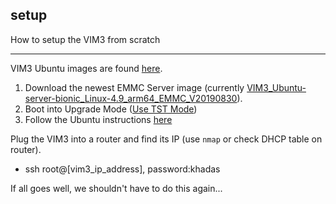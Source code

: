 ## setup

How to setup the VIM3 from scratch

---

VIM3 Ubuntu images are found [here](https://docs.khadas.com/vim3/FirmwareUbuntu.html).

1. Download the newest EMMC Server image (currently [VIM3\_Ubuntu-server-bionic\_Linux-4.9\_arm64\_EMMC\_V20190830](https://dl.khadas.com/Firmware/VIM3/Ubuntu/EMMC/VIM3_Ubuntu-server-bionic_Linux-4.9_arm64_EMMC_V20190830.7z)).
2. Boot into Upgrade Mode ([Use TST Mode](https://docs.khadas.com/vim3/HowtoBootIntoUpgradeMode.html))
3. Follow the Ubuntu instructions [here](https://docs.khadas.com/vim3/UpgradeViaUSBCable.html)

Plug the VIM3 into a router and find its IP (use `nmap` or check DHCP table on router).

* ssh root@[vim3\_ip\_address], password:khadas

If all goes well, we shouldn't have to do this again...
